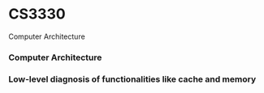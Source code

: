 # CS3330
Computer Architecture

### Computer Architecture
### Low-level diagnosis of functionalities like cache and memory

